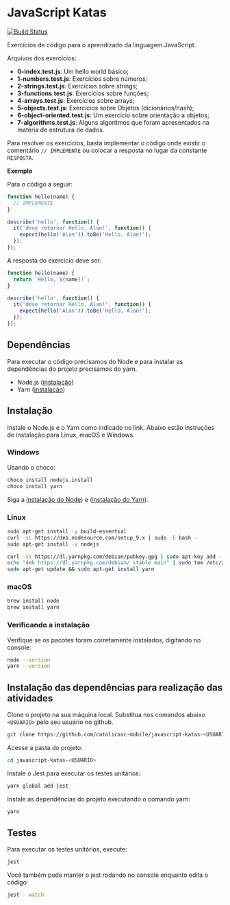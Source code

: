 # JavaScript Katas

[![Build Status](https://travis-ci.org/catolicasc-mobile/javascript-katas.svg?branch=master)](https://travis-ci.org/catolicasc-mobile/javascript-katas)

Exercícios de código para o aprendizado da linguagem JavaScript.

Arquivos dos exercícios:

* **0-index.test.js**: Um hello world básico;
* **1-numbers.test.js**: Exercícios sobre números;
* **2-strings.test.js**: Exercícios sobre strings;
* **3-functions.test.js**: Exercícios sobre funções;
* **4-arrays.test.js**: Exercícios sobre arrays;
* **5-objects.test.js**: Exercícios sobre Objetos (dicionários/hash);
* **6-object-oriented.test.js**: Um exercício sobre orientação a objetos;
* **7-algorithms.test.js**: Alguns algoritmos que foram apresentados na matéria de estrutura de dados.

Para resolver os exercícios, basta implementar o código onde existir o comentário `// IMPLEMENTE` ou
colocar a resposta no lugar da constante `RESPOSTA`.

**Exemplo**

Para o código a seguir:

```javascript
function hello(name) {
  // IMPLEMENTE
}

describe('hello', function() {
  it('deve retornar Hello, Alan!', function() {
    expect(hello('Alan')).toBe('Hello, Alan!');
  });
});
```

A resposta do exercício deve ser:

```javascript
function hello(name) {
  return `Hello, ${name}!`;
}

describe('hello', function() {
  it('deve retornar Hello, Alan!', function() {
    expect(hello('Alan')).toBe('Hello, Alan!');
  });
});
```

## Dependências

Para executar o código precisamos do Node e para instalar as dependências do projeto precisamos do yarn.

* Node.js ([instalação](https://nodejs.org/en/download/))
* Yarn ([instalação](https://yarnpkg.com/lang/en/docs/install/#windows))

## Instalação

Instale o Node.js e o Yarn como indicado no link. Abaixo estão instruções de instalação para Linux, macOS e Windows.

### Windows

Usando o choco:

```sh
choco install nodejs.install
choco install yarn
```

Siga a [instalação do Node](https://nodejs.org/en/download/)) e ([instalação do Yarn](https://yarnpkg.com/lang/en/docs/install/#windows)).

### Linux

```sh
sudo apt-get install -y build-essential
curl -sL https://deb.nodesource.com/setup_9.x | sudo -E bash -
sudo apt-get install -y nodejs

curl -sS https://dl.yarnpkg.com/debian/pubkey.gpg | sudo apt-key add -
echo "deb https://dl.yarnpkg.com/debian/ stable main" | sudo tee /etc/apt/sources.list.d/yarn.list
sudo apt-get update && sudo apt-get install yarn
```

### macOS

```sh
brew install node
brew install yarn
```

### Verificando a instalação

Verifique se os pacotes foram corretamente instalados, digitando no console:

```sh
node --version
yarn --version
```

## Instalação das dependências para realização das atividades

Clone o projeto na sua máquina local. Substitua nos comandos abaixo `<USUARIO>` pelo seu usuário no github.

```sh
git clone https://github.com/catolicasc-mobile/javascript-katas-<USUARIO>.git
```

Acesse a pasta do projeto:

```sh
cd javascript-katas-<USUARIO>
```

Instale o Jest para executar os testes unitários:

```sh
yarn global add jest
```

Instale as dependências do projeto executando o comando yarn:

```sh
yarn
```

## Testes

Para executar os testes unitários, execute:

```sh
jest
```

Você também pode manter o jest rodando no console enquanto edita o código:

```sh
jest --watch
```
